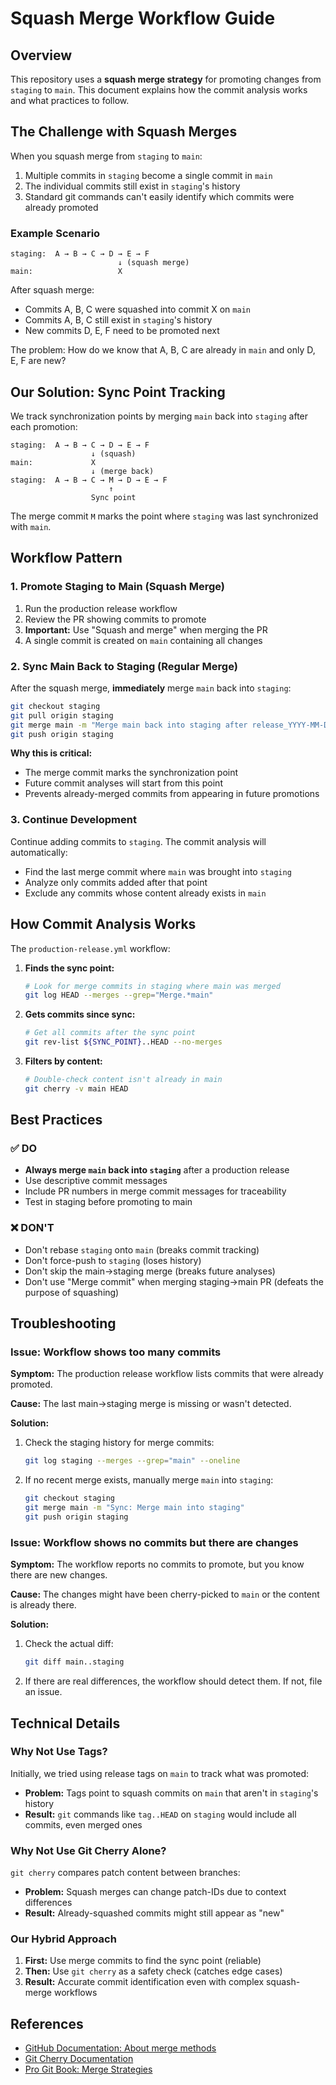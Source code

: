# Squash Merge Workflow Guide

## Overview

This repository uses a **squash merge strategy** for promoting changes from `staging` to `main`. This document explains how the commit analysis works and what practices to follow.

## The Challenge with Squash Merges

When you squash merge from `staging` to `main`:
1. Multiple commits in `staging` become a single commit in `main`
2. The individual commits still exist in `staging`'s history
3. Standard git commands can't easily identify which commits were already promoted

### Example Scenario

```
staging:  A → B → C → D → E → F
                        ↓ (squash merge)
main:                   X
```

After squash merge:
- Commits A, B, C were squashed into commit X on `main`
- Commits A, B, C still exist in `staging`'s history
- New commits D, E, F need to be promoted next

The problem: How do we know that A, B, C are already in `main` and only D, E, F are new?

## Our Solution: Sync Point Tracking

We track synchronization points by merging `main` back into `staging` after each promotion:

```
staging:  A → B → C → D → E → F
                  ↓ (squash)
main:             X
                  ↓ (merge back)
staging:  A → B → C → M → D → E → F
                      ↑
                  Sync point
```

The merge commit `M` marks the point where `staging` was last synchronized with `main`.

## Workflow Pattern

### 1. Promote Staging to Main (Squash Merge)

1. Run the production release workflow
2. Review the PR showing commits to promote
3. **Important:** Use "Squash and merge" when merging the PR
4. A single commit is created on `main` containing all changes

### 2. Sync Main Back to Staging (Regular Merge)

After the squash merge, **immediately** merge `main` back into `staging`:

```bash
git checkout staging
git pull origin staging
git merge main -m "Merge main back into staging after release_YYYY-MM-DD"
git push origin staging
```

**Why this is critical:**
- The merge commit marks the synchronization point
- Future commit analyses will start from this point
- Prevents already-merged commits from appearing in future promotions

### 3. Continue Development

Continue adding commits to `staging`. The commit analysis will automatically:
- Find the last merge commit where `main` was brought into `staging`
- Analyze only commits added after that point
- Exclude any commits whose content already exists in `main`

## How Commit Analysis Works

The `production-release.yml` workflow:

1. **Finds the sync point:**
   ```bash
   # Look for merge commits in staging where main was merged
   git log HEAD --merges --grep="Merge.*main"
   ```

2. **Gets commits since sync:**
   ```bash
   # Get all commits after the sync point
   git rev-list ${SYNC_POINT}..HEAD --no-merges
   ```

3. **Filters by content:**
   ```bash
   # Double-check content isn't already in main
   git cherry -v main HEAD
   ```

## Best Practices

### ✅ DO

- **Always merge `main` back into `staging`** after a production release
- Use descriptive commit messages
- Include PR numbers in merge commit messages for traceability
- Test in staging before promoting to main

### ❌ DON'T

- Don't rebase `staging` onto `main` (breaks commit tracking)
- Don't force-push to `staging` (loses history)
- Don't skip the main→staging merge (breaks future analyses)
- Don't use "Merge commit" when merging staging→main PR (defeats the purpose of squashing)

## Troubleshooting

### Issue: Workflow shows too many commits

**Symptom:** The production release workflow lists commits that were already promoted.

**Cause:** The last main→staging merge is missing or wasn't detected.

**Solution:**
1. Check the staging history for merge commits:
   ```bash
   git log staging --merges --grep="main" --oneline
   ```
2. If no recent merge exists, manually merge `main` into `staging`:
   ```bash
   git checkout staging
   git merge main -m "Sync: Merge main into staging"
   git push origin staging
   ```

### Issue: Workflow shows no commits but there are changes

**Symptom:** The workflow reports no commits to promote, but you know there are new changes.

**Cause:** The changes might have been cherry-picked to `main` or the content is already there.

**Solution:**
1. Check the actual diff:
   ```bash
   git diff main..staging
   ```
2. If there are real differences, the workflow should detect them. If not, file an issue.

## Technical Details

### Why Not Use Tags?

Initially, we tried using release tags on `main` to track what was promoted:
- **Problem:** Tags point to squash commits on `main` that aren't in `staging`'s history
- **Result:** `git` commands like `tag..HEAD` on `staging` would include all commits, even merged ones

### Why Not Use Git Cherry Alone?

`git cherry` compares patch content between branches:
- **Problem:** Squash merges can change patch-IDs due to context differences
- **Result:** Already-squashed commits might still appear as "new"

### Our Hybrid Approach

1. **First:** Use merge commits to find the sync point (reliable)
2. **Then:** Use `git cherry` as a safety check (catches edge cases)
3. **Result:** Accurate commit identification even with complex squash-merge workflows

## References

- [GitHub Documentation: About merge methods](https://docs.github.com/en/repositories/configuring-branches-and-merges-in-your-repository/configuring-pull-request-merges/about-merge-methods-on-github)
- [Git Cherry Documentation](https://git-scm.com/docs/git-cherry)
- [Pro Git Book: Merge Strategies](https://git-scm.com/book/en/v2/Git-Branching-Basic-Branching-and-Merging)
